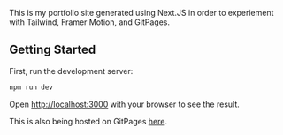 This is my portfolio site generated using Next.JS in order to experiement with Tailwind, Framer Motion, and GitPages.

## Getting Started

First, run the development server:

```bash
npm run dev
```

Open [http://localhost:3000](http://localhost:3000) with your browser to see the result.

This is also being hosted on GitPages [here](https://zachary-davies.github.io/portfolio/).
